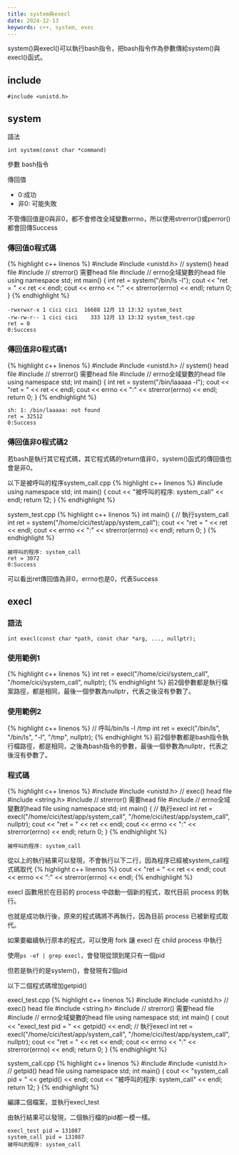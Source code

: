 ```yaml
---
title: system與execl
date: 2024-12-13
keywords: c++, system, exec
---
```


system()與execl()可以執行bash指令，把bash指令作為參數傳給system()與execl()函式。

## include
```
#include <unistd.h> 
```

## system

語法
```
int system(const char *command)
```

參數 bash指令

傳回值

- 0:成功
- 非0: 可能失敗

不管傳回值是0與非0，都不會修改全域變數errno，所以使用strerror()或perror()都會回傳Success

### 傳回值0程式碼
{% highlight c++ linenos %}
#include <iostream>
#include <unistd.h>  // system() head file
#include <cstring>  // strerror() 需要head file
#include <cerrno>  // errno全域變數的head file
using namespace std;
int main() {
  int ret = system("/bin/ls -l");
  cout << "ret = " << ret << endl;
  cout << errno << ":" << strerror(errno) << endl;
  return 0;
}
{% endhighlight %}
```
-rwxrwxr-x 1 cici cici  16688 12月 13 13:32 system_test
-rw-rw-r-- 1 cici cici    333 12月 13 13:32 system_test.cpp
ret = 0
0:Success
```

### 傳回值非0程式碼1

{% highlight c++ linenos %}
#include <iostream>
#include <unistd.h>  // system() head file
#include <cstring>  // strerror() 需要head file
#include <cerrno>  // errno全域變數的head file
using namespace std;
int main() {
  int ret = system("/bin/laaaaa -l");
  cout << "ret = " << ret << endl;
  cout << errno << ":" << strerror(errno) << endl;
  return 0;
}
{% endhighlight %}
```
sh: 1: /bin/laaaaa: not found
ret = 32512
0:Success
```

### 傳回值非0程式碼2

若bash是執行其它程式碼，其它程式碼的return值非0，system()函式的傳回值也會是非0。

以下是被呼叫的程序system_call.cpp
{% highlight c++ linenos %}
#include <iostream>
using namespace std;
int main() {
  cout << "被呼叫的程序: system_call" << endl;
  return 12;
} 
{% endhighlight %}

system_test.cpp
{% highlight c++ linenos %}
int main() {
  // 執行system_call
  int ret = system("/home/cici/test/app/system_call");
  cout << "ret = " << ret << endl;
  cout << errno << ":" << strerror(errno) << endl;
  return 0;
}
{% endhighlight %}

```
被呼叫的程序: system_call
ret = 3072
0:Success
```

可以看出ret傳回值為非0，errno也是0，代表Success

## execl

### 語法
```
int execl(const char *path, const char *arg, ..., nullptr);
```

### 使用範例1
{% highlight c++ linenos %}
int ret = execl("/home/cici/system_call", "/home/cici/system_call", nullptr);
{% endhighlight %}
前2個參數都是執行檔案路徑，都是相同，最後一個參數為nullptr，代表之後沒有參數了。

### 使用範例2
{% highlight c++ linenos %}
// 呼叫/bin/ls -l /tmp
int ret = execl("/bin/ls", "/bin/ls", "-l", "/tmp", nullptr);
{% endhighlight %}
前2個參數都是bash指令執行檔路徑，都是相同，之後為bash指令的參數，最後一個參數為nullptr，代表之後沒有參數了。

### 程式碼
{% highlight c++ linenos %}
#include <iostream>
#include <unistd.h>  // exec() head file
#include <string.h>
#include <cstring>  // strerror() 需要head file
#include <cerrno>  // errno全域變數的head file
using namespace std;
int main() {
  // 執行execl
  int ret = execl("/home/cici/test/app/system_call", "/home/cici/test/app/system_call", nullptr);
  cout << "ret = " << ret << endl;
  cout << errno << ":" << strerror(errno) << endl;
  return 0;
}
{% endhighlight %}
```
被呼叫的程序: system_call
```

從以上的執行結果可以發現，不會執行以下二行，因為程序已經被system_call程式碼取代
{% highlight c++ linenos %}
  cout << "ret = " << ret << endl;
  cout << errno << ":" << strerror(errno) << endl;
{% endhighlight %}

execl 函數用於在目前的 process 中啟動一個新的程式，取代目前 process 的執行。

也就是成功執行後，原來的程式碼將不再執行，因為目前 process 已被新程式取代。

如果要繼續執行原本的程式，可以使用 fork 讓 execl 在 child process 中執行

使用`ps -ef | grep execl`，會發現從頭到尾只有一個pid

但若是執行的是system()，會發現有2個pid

以下二個程式碼增加getpid()

execl_test.cpp
{% highlight c++ linenos %}
#include <iostream>
#include <unistd.h>  // exec() head file
#include <string.h>
#include <cstring>  // strerror() 需要head file
#include <cerrno>  // errno全域變數的head file
using namespace std;
int main() {
  cout << "execl_test pid = " << getpid() << endl;
  // 執行execl
  int ret = execl("/home/cici/test/app/system_call", "/home/cici/test/app/system_call", nullptr);
  cout << "ret = " << ret << endl;
  cout << errno << ":" << strerror(errno) << endl;
  return 0;
}
{% endhighlight %}

system_call.cpp
{% highlight c++ linenos %}
#include <iostream>
#include <unistd.h>  // getpid() head file
using namespace std;
int main() {
  cout << "system_call pid = " << getpid() << endl;
  cout << "被呼叫的程序: system_call" << endl;
  return 12;
}
{% endhighlight %}

編譯二個檔案，並執行execl_test

由執行結果可以發現，二個執行檔的pid都一模一樣。
```
execl_test pid = 131087
system_call pid = 131087
被呼叫的程序: system_call
```